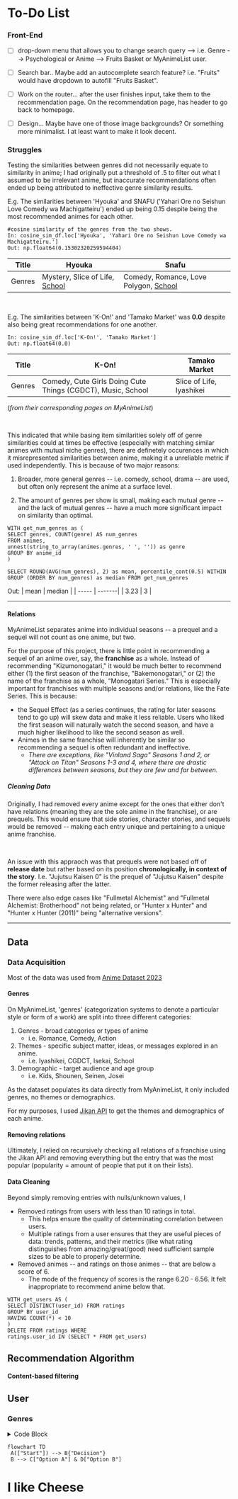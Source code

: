 # To-Do List

### Front-End
- [ ] drop-down menu that allows you to change search query --> i.e. Genre --> Psychological or Anime --> Fruits Basket or MyAnimeList user.

- [ ] Search bar.. Maybe add an autocomplete search feature? i.e. "Fruits" would have dropdown to autofill "Fruits Basket".

- [ ] Work on the router... after the user finishes input, take them to the recommendation page. On the recommendation page, has header to go back to homepage.

- [ ] Design... Maybe have one of those image backgrounds? Or something more minimalist. I at least want to make it look decent. 

### Struggles

Testing the similarities between genres did not necessarily equate to similarity in anime; I had originally put a threshold of .5 to 
filter out what I assumed to be irrelevant anime, but inaccurate recommendations often ended up being attributed to ineffective genre similarity results.

E.g.
The similarities between 'Hyouka' and SNAFU ('Yahari Ore no Seishun Love Comedy wa Machigatteiru') ended up being 0.15 despite being the most recommended animes for each other.

```
#cosine similarity of the genres from the two shows.
In: cosine_sim_df.loc['Hyouka', 'Yahari Ore no Seishun Love Comedy wa Machigatteiru.'] 
Out: np.float64(0.15302320259594404)
```
| Title | Hyouka | Snafu |
| --- | --- | --- |
| Genres | Mystery, Slice of Life, <ins>School</ins> | Comedy, Romance, Love Polygon, <ins>School</ins> |

<br>

E.g.
The similarities between 'K-On!' and 'Tamako Market' was **0.0** despite also being great recommendations for one another.

```
In: cosine_sim_df.loc['K-On!', 'Tamako Market']
Out: np.float64(0.0)
```
| Title | K-On! | Tamako Market |
| --- | --- | --- |
| Genres | Comedy, Cute Girls Doing Cute Things (CGDCT), Music, School | Slice of Life, Iyashikei |

(*from their corresponding pages on MyAnimeList*)

<br>

  This indicated that while basing item similarities solely off of genre similarities could at times be effective (especially with matching similar animes with mutual niche genres), there are definetely occurences in which it misrepresented similarities between anime, making it a unreliable metric if used independently. This is because of two major reasons:

1. Broader, more general genres -- i.e. comedy, school, drama --  are used, but often only represent the anime at a surface level.

2. The amount of genres per show is small, making each mutual genre -- and the lack of mutual genres -- have a much more significant impact on similarity than optimal.

```
WITH get_num_genres as (
SELECT genres, COUNT(genre) AS num_genres
FROM animes,
unnest(string_to_array(animes.genres, ' ', '')) as genre
GROUP BY anime_id
)

SELECT ROUND(AVG(num_genres), 2) as mean, percentile_cont(0.5) WITHIN GROUP (ORDER BY num_genres) as median FROM get_num_genres
```
Out:
| mean | median |
| ----- | -------|
| 3.23 | 3 |

---
#### Relations

MyAnimeList separates anime into individual seasons -- a prequel and a sequel will not count as one anime, but two. 
<br>

For the purpose of this project, there is little point in recommending a sequel of an anime over, say, the **franchise** as a whole. Instead of recommending "Kizumonogatari," it would be much better to recommend either (1) the first season of the franchise, "Bakemonogatari," or (2) the name of the franchise as a whole, "Monogatari Series." This is especially important for franchises with multiple seasons and/or relations, like the Fate Series. This is because:

- the Sequel Effect (as a series continues, the rating for later seasons tend to go up) will skew data and make it less reliable. Users who liked the first season will naturally watch the second season, and have a much higher likelihood to like the second season as well.
- Animes in the same franchise will inherently be similar so recommending a sequel is often redundant and ineffective.
    - _There are exceptions, like "Vinland Saga" Seasons 1 and 2, or "Attack on Titan" Seasons 1-3 and 4, where there are drastic differences between seasons, but they are few and far between._

 ##### Cleaning Data

 Originally, I had removed every anime except for the ones that either don't have relations (meaning they are the sole anime in the franchise), or are prequels. This would ensure that side stories, character stories, and sequels would be removed -- making each entry unique and pertaining to a unique anime franchise.

<br>

An issue with this appraoch was that prequels were not based off of **release date** but rather based on its position **chronologically, in context of the story**. I.e. "Jujutsu Kaisen 0" is the prequel of "Jujutsu Kaisen" despite the former releasing after the latter.

There were also edge cases like "Fullmetal Alchemist" and "Fullmetal Alchemist: Brotherhood" not being related, or "Hunter x Hunter" and "Hunter x Hunter (2011)" being "alternative versions". 

---
## Data

### Data Acquisition

Most of the data was used from [Anime Dataset 2023](https://www.kaggle.com/datasets/dbdmobile/myanimelist-dataset/data?select=anime-dataset-2023.csv)

#### Genres

On MyAnimeList, 'genres' (categorization systems to denote a particular style or form of a work) are split into three different categories:

1. Genres - broad categories or types of anime
    - i.e. Romance, Comedy, Action
2. Themes - specific subject matter, ideas, or messages explored in an anime.
    - i.e. Iyashikei, CGDCT, Isekai, School
3. Demographic - target audience and age group
    - i.e. Kids, Shounen, Seinen, Josei

As the dataset populates its data directly from MyAnimeList, it only included genres, no themes or demographics.

For my purposes, I used [Jikan API](https://jikan.moe/) to get the themes and demographics of each anime.

#### Removing relations

Ultimately, I relied on recursively checking all relations of a franchise using the Jikan API and removing everything but the entry that was the most popular (popularity = amount of people that put it on their lists).

#### Data Cleaning

Beyond simply removing entries with nulls/unknown values, I

- Removed ratings from users with less than 10 ratings in total.
  - This helps ensure the quality of determinating correlation between users.
  - Multiple ratings from a user ensures that they are useful pieces of data: trends, patterns, and their metrics (like what rating distinguishes from amazing/great/good) need sufficient sample sizes to be able to properly determine.
- Removed animes -- and ratings on those animes -- that are below a score of 6.
  - The mode of the frequency of scores is the range 6.20 - 6.56. It felt inappropriate to recommend anime below that.
```
WITH get_users AS (
SELECT DISTINCT(user_id) FROM ratings
GROUP BY user_id
HAVING COUNT(*) < 10
)
DELETE FROM ratings WHERE
ratings.user_id IN (SELECT * FROM get_users)
```
## Recommendation Algorithm

#### Content-based filtering

## User

### Genres

<details>
  <summary>Code Block</summary>
  
  ```SQL
  WITH get_num_genres as (
SELECT REPLACE(genre, ',', '') as genre
FROM animes,
unnest(string_to_array(animes.genres, ' ', '')) as genre
GROUP BY anime_id, genre
)
SELECT get_num_genres.genre, 
ROUND((CAST(COUNT(get_num_genres.genre) AS numeric) / (SELECT COUNT(*) FROM get_num_genres) * 100), 2) as new,
genre_counts.percentage as old
FROM get_num_genres JOIN genre_counts ON (get_num_genres.genre = genre_counts.genre)
GROUP BY get_num_genres.genre, old
ORDER BY get_num_genres.count DESC
  ```
</details>

```mermaid
flowchart TD
 A(["Start"]) --> B{"Decision"}
 B --> C["Option A"] & D["Option B"]
```
# I like Cheese




